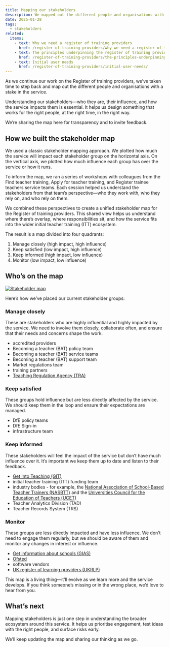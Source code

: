 ```yaml
---
title: Mapping our stakeholders
description: We mapped out the different people and organisations with a stake in the service
date: 2025-01-28
tags:
  - stakeholders
related:
  items:
    - text: Why we need a register of training providers
      href: /register-of-training-providers/why-we-need-a-register-of-training-providers/
    - text: The principles underpinning the register of training providers
      href: /register-of-training-providers/the-principles-underpinning-the-register-of-training-providers/
    - text: Initial user needs
      href: /register-of-training-providers/initial-user-needs/
---
```


As we continue our work on the Register of training providers, we’ve taken time to step back and map out the different people and organisations with a stake in the service.

Understanding our stakeholders—who they are, their influence, and how the service impacts them is essential. It helps us design something that works for the right people, at the right time, in the right way.

We’re sharing the map here for transparency and to invite feedback.

## How we built the stakeholder map

We used a classic stakeholder mapping approach. We plotted how much the service will impact each stakeholder group on the horizontal axis. On the vertical axis, we plotted how much influence each group has over the service or how it runs.

To inform the map, we ran a series of workshops with colleagues from the Find teacher training, Apply for teacher training, and Register trainee teachers service teams. Each session helped us understand the stakeholders from that team’s perspective—who they work with, who they rely on, and who rely on them.

We combined these perspectives to create a unified stakeholder map for the Register of training providers. This shared view helps us understand where there’s overlap, where responsibilities sit, and how the service fits into the wider initial teacher training (ITT) ecosystem.

The result is a map divided into four quadrants:

1. Manage closely (high impact, high influence)
2. Keep satisfied (low impact, high influence)
3. Keep informed (high impact, low influence)
4. Monitor (low impact, low influence)

## Who’s on the map

[![Stakeholder map](stakeholder-map.png "Stakeholder map (select image to see a larger version)")](stakeholder-map.png)

Here’s how we’ve placed our current stakeholder groups:

### Manage closely

These are stakeholders who are highly influential and highly impacted by the service. We need to involve them closely, collaborate often, and ensure that their needs and concerns shape the work.

- accredited providers
- Becoming a teacher (BAT) policy team
- Becoming a teacher (BAT) service teams
- Becoming a teacher (BAT) support team
- Market regulations team
- training partners
- [Teaching Regulation Agency (TRA)](https://www.gov.uk/government/organisations/teaching-regulation-agency)

### Keep satisfied

These groups hold influence but are less directly affected by the service. We should keep them in the loop and ensure their expectations are managed.

- DfE policy teams
- DfE Sign-in
- infrastructure team

### Keep informed

These stakeholders will feel the impact of the service but don’t have much influence over it. It’s important we keep them up to date and listen to their feedback.

- [Get Into Teaching (GIT)](https://getintoteaching.education.gov.uk/)
- initial teacher training (ITT) funding team
- industry bodies - for example, the [National Association of School-Based Teacher Trainers (NASBTT)](https://www.nasbtt.org.uk/) and the [Universities Council for the Education of Teachers (UCET)](https://www.ucet.ac.uk/)
- Teacher Analytics Division (TAD)
- Teacher Records System (TRS)

### Monitor

These groups are less directly impacted and have less influence. We don’t need to engage them regularly, but we should be aware of them and monitor any changes in interest or influence.

- [Get information about schools (GIAS)](https://get-information-schools.service.gov.uk/)
- [Ofsted](https://www.gov.uk/government/organisations/ofsted)
- software vendors
- [UK register of learning providers (UKRLP)](https://www.ukrlp.co.uk/)

This map is a living thing—it’ll evolve as we learn more and the service develops. If you think someone’s missing or in the wrong place, we’d love to hear from you.

## What’s next

Mapping stakeholders is just one step in understanding the broader ecosystem around this service. It helps us prioritise engagement, test ideas with the right people, and surface risks early.

We’ll keep updating the map and sharing our thinking as we go.
